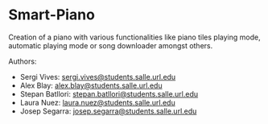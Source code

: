 # Smart-Piano

Creation of a piano with various functionalities like piano tiles playing mode, automatic playing mode or song downloader amongst others.

Authors:
- Sergi Vives: sergi.vives@students.salle.url.edu
- Alex Blay: alex.blay@students.salle.url.edu
- Stepan Batllori: stepan.batllori@students.salle.url.edu
- Laura Nuez: laura.nuez@students.salle.url.edu
- Josep Segarra: josep.segarra@students.salle.url.edu
